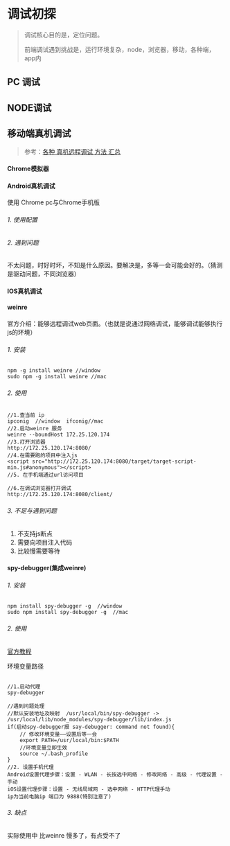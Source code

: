 # 调试初探

> 调试核心目的是，定位问题。
>
> 前端调试遇到挑战是，运行环境复杂，node，浏览器，移动，各种端，app内

## PC 调试



## NODE调试



## 移动端真机调试

> 参考：[各种 真机远程调试 方法 汇总](https://github.com/jieyou/remote_inspect_web_on_real_device)

#### Chrome模拟器



#### Android真机调试

使用 Chrome pc与Chrome手机版

###### 1. 使用配置



###### 2. 遇到问题

​	不太问题，时好时坏，不知是什么原因。要解决是，多等一会可能会好的。（猜测是驱动问题，不同浏览器）



#### IOS真机调试



#### weinre

官方介绍：能够远程调试web页面。（也就是说通过网络调试，能够调试能够执行js的环境）

###### 1. 安装

```node
npm -g install weinre //window
sudo npm -g install weinre //mac
```

###### 2. 使用

```node
//1.查当前 ip
ipconig  //window  ifconig//mac
//2.启动weinre 服务
weinre --boundHost 172.25.120.174
//3.打开浏览器
http://172.25.120.174:8080/
//4.在需要跑的项目中注入js
<script src="http://172.25.120.174:8080/target/target-script-min.js#anonymous"></script>
//5. 在手机端通过url访问项目

//6.在调试浏览器打开调试
http://172.25.120.174:8080/client/

```

###### 3. 不足与遇到问题

1. 不支持js断点
2. 需要向项目注入代码
3. 比较慢需要等待



#### spy-debugger(集成weinre)

###### 1. 安装

```node
npm install spy-debugger -g  //window
sudo npm install spy-debugger -g  //mac
```

###### 2. 使用

[官方教程](https://github.com/wuchangming/spy-debugger)

环境变量路径

```node 

//1.启动代理
spy-debugger 

//遇到问题处理
//默认安装地址及映射  /usr/local/bin/spy-debugger -> /usr/local/lib/node_modules/spy-debugger/lib/index.js
if(启动spy-debugger报 say-debugger: command not found){
    // 修改环境变量——设置后等一会 
    export PATH=/usr/local/bin:$PATH
    //环境变量立即生效
    source ~/.bash_profile
}
//2. 设置手机代理
Android设置代理步骤：设置 - WLAN - 长按选中网络 - 修改网络 - 高级 - 代理设置 - 手动
iOS设置代理步骤：设置 - 无线局域网 - 选中网络 - HTTP代理手动
ip为当前电脑ip 端口为 9888(特别注意了)
```

###### 3.  缺点

实际使用中 比weinre 慢多了，有点受不了